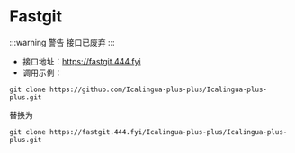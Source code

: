 # Fastgit

:::warning 警告
接口已废弃
:::

- 接口地址：https://fastgit.444.fyi
- 调用示例：

```git
git clone https://github.com/Icalingua-plus-plus/Icalingua-plus-plus.git
```

替换为

```git
git clone https://fastgit.444.fyi/Icalingua-plus-plus/Icalingua-plus-plus.git
```